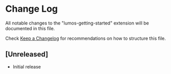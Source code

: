 # Change Log

All notable changes to the "lumos-getting-started" extension will be documented in this file.

Check [Keep a Changelog](http://keepachangelog.com/) for recommendations on how to structure this file.

## [Unreleased]

- Initial release